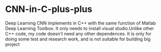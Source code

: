 # CNN-in-C-plus-plus
Deep Learning CNN implements in C++ with the same function of Matlab Deep Learning Toolbox. It only needs to install visual studio.Unlike other C++ code, my code doesn't need any other dependences. It is only for doing some test and research work, and is not suitable for building big project
